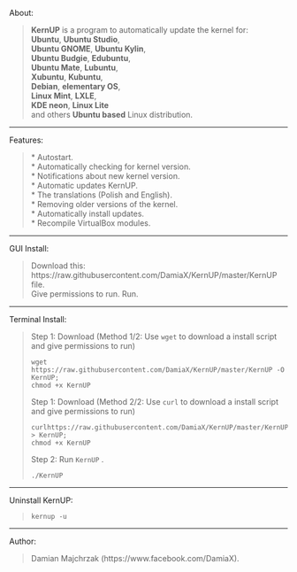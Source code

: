 About:<blockquote>
**KernUP** is a program to automatically update the kernel for: <br>
**Ubuntu**, **Ubuntu Studio**,<br> **Ubuntu GNOME**, **Ubuntu Kylin**,<br> **Ubuntu Budgie**, **Edubuntu**,<br> **Ubuntu Mate**, **Lubuntu**,<br> **Xubuntu**, **Kubuntu**,<br> **Debian**, **elementary OS**,<br> **Linux Mint**, **LXLE**,<br> **KDE neon**, **Linux Lite**<br> and others **Ubuntu based** Linux distribution.   

</blockquote>
<hr>
Features:<br>
<blockquote>
* Autostart.<br>
* Automatically checking for kernel version.<br>
* Notifications about new kernel version.<br>
* Automatic updates KernUP.<br>
* The translations (Polish and English).<br>
* Removing older versions of the kernel.<br>
* Automatically install updates.<br>
* Recompile VirtualBox modules. <br>

</blockquote>
<hr>
GUI Install:<br>
<blockquote>
Download this: https://raw.githubusercontent.com/DamiaX/KernUP/master/KernUP file.<br>
Give permissions to run.
Run.
</blockquote>
<hr>
Terminal Install:<br>
<blockquote>
Step 1: Download (Method 1/2: Use <code>wget</code> to download a install script and give permissions to run)
<pre><code>wget https://raw.githubusercontent.com/DamiaX/KernUP/master/KernUP -O KernUP; 
chmod +x KernUP</code></pre>

Step 1: Download (Method 2/2: Use <code>curl</code> to download a install script and give permissions to run)
<pre><code>curlhttps://raw.githubusercontent.com/DamiaX/KernUP/master/KernUP > KernUP;
chmod +x KernUP</code></pre>

Step 2: Run  <code>KernUP</code> .
<pre><code>./KernUP</code></pre>
</blockquote>
<hr>
Uninstall KernUP:<br>
<blockquote>
<code>kernup -u</code><br>
</blockquote>
<hr>

Author:<br>
<blockquote>
Damian Majchrzak (https://www.facebook.com/DamiaX).
</blockquote>
